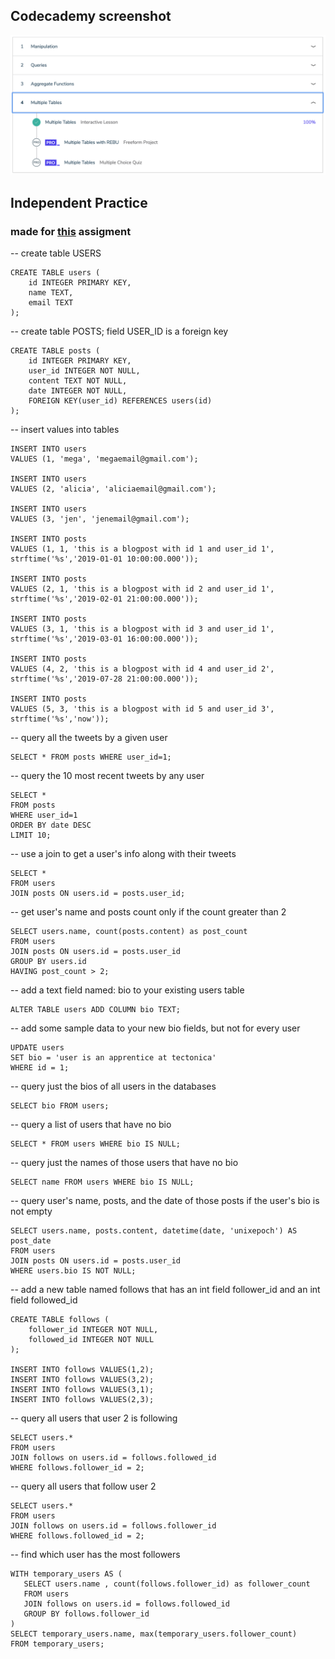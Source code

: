 ## Codecademy screenshot

![screenshot](./Codecademy_SQL_MultipleTable.png)

## Independent Practice

### made for [this](https://github.com/Techtonica/curriculum/blob/master/databases/sql-2.md) assigment

-- create table USERS

    CREATE TABLE users (
        id INTEGER PRIMARY KEY,
        name TEXT,
        email TEXT
    );

-- create table POSTS; field USER_ID is a foreign key

    CREATE TABLE posts (
        id INTEGER PRIMARY KEY,
        user_id INTEGER NOT NULL,
        content TEXT NOT NULL,
        date INTEGER NOT NULL,
        FOREIGN KEY(user_id) REFERENCES users(id)
    );

-- insert values into tables

    INSERT INTO users
    VALUES (1, 'mega', 'megaemail@gmail.com');
    
    INSERT INTO users
    VALUES (2, 'alicia', 'aliciaemail@gmail.com');
    
    INSERT INTO users
    VALUES (3, 'jen', 'jenemail@gmail.com');
    
    INSERT INTO posts
    VALUES (1, 1, 'this is a blogpost with id 1 and user_id 1', strftime('%s','2019-01-01 10:00:00.000'));
    
    INSERT INTO posts
    VALUES (2, 1, 'this is a blogpost with id 2 and user_id 1', strftime('%s','2019-02-01 21:00:00.000'));
    
    INSERT INTO posts
    VALUES (3, 1, 'this is a blogpost with id 3 and user_id 1', strftime('%s','2019-03-01 16:00:00.000'));
    
    INSERT INTO posts
    VALUES (4, 2, 'this is a blogpost with id 4 and user_id 2', strftime('%s','2019-07-28 21:00:00.000'));
    
    INSERT INTO posts
    VALUES (5, 3, 'this is a blogpost with id 5 and user_id 3', strftime('%s','now'));

-- query all the tweets by a given user

    SELECT * FROM posts WHERE user_id=1;

-- query the 10 most recent tweets by any user

    SELECT * 
    FROM posts 
    WHERE user_id=1
    ORDER BY date DESC
    LIMIT 10;

-- use a join to get a user's info along with their tweets

    SELECT *
    FROM users
    JOIN posts ON users.id = posts.user_id;

-- get user's name and posts count only if the count greater than 2

    SELECT users.name, count(posts.content) as post_count
    FROM users
    JOIN posts ON users.id = posts.user_id
    GROUP BY users.id
    HAVING post_count > 2;

-- add a text field named: bio to your existing users table

    ALTER TABLE users ADD COLUMN bio TEXT;

-- add some sample data to your new bio fields, but not for every user

    UPDATE users 
    SET bio = 'user is an apprentice at tectonica'
    WHERE id = 1;

-- query just the bios of all users in the databases

    SELECT bio FROM users;

-- query a list of users that have no bio

    SELECT * FROM users WHERE bio IS NULL;

-- query just the names of those users that have no bio

    SELECT name FROM users WHERE bio IS NULL;

-- query user's name, posts, and the date of those posts if the user's bio is not empty

    SELECT users.name, posts.content, datetime(date, 'unixepoch') AS post_date
    FROM users
    JOIN posts ON users.id = posts.user_id
    WHERE users.bio IS NOT NULL;

-- add a new table named follows that has an int field follower_id and an int field followed_id

    CREATE TABLE follows (
        follower_id INTEGER NOT NULL,
        followed_id INTEGER NOT NULL
    );

    INSERT INTO follows VALUES(1,2);
    INSERT INTO follows VALUES(3,2);
    INSERT INTO follows VALUES(3,1);
    INSERT INTO follows VALUES(2,3);

-- query all users that user 2 is following

    SELECT users.* 
    FROM users
    JOIN follows on users.id = follows.followed_id
    WHERE follows.follower_id = 2;

-- query all users that follow user 2

    SELECT users.* 
    FROM users
    JOIN follows on users.id = follows.follower_id
    WHERE follows.followed_id = 2;

-- find which user has the most followers

    WITH temporary_users AS (
       SELECT users.name , count(follows.follower_id) as follower_count
       FROM users
       JOIN follows on users.id = follows.followed_id
       GROUP BY follows.follower_id
    )
    SELECT temporary_users.name, max(temporary_users.follower_count)
    FROM temporary_users;

